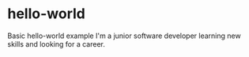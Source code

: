 # hello-world
Basic hello-world example
I'm a junior software developer learning new skills and looking for a career.
